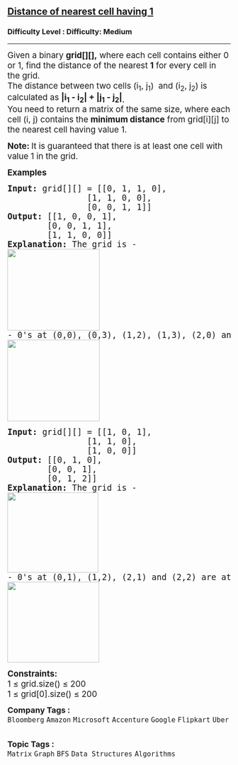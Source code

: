 <h2><a href="https://www.geeksforgeeks.org/problems/distance-of-nearest-cell-having-1-1587115620/1?_gl=1*150m6wy*_up*MQ..*_gs*MQ..&gclid=Cj0KCQjwwsrFBhD6ARIsAPnUFD3jBXXWsuK0q7W8DctMR1Fy1Uo_jTI-LWyO2ZeJldSJTILj5ojm_X0aAhd_EALw_wcB&gbraid=0AAAAAC9yBkCwW_LEVY7lbvV6XzYaRJuqH">Distance of nearest cell having 1</a></h2><h3>Difficulty Level : Difficulty: Medium</h3><hr><div class="problems_problem_content__Xm_eO"><p><span style="font-size: 14pt;">Given a binary <strong>grid[][],</strong>&nbsp;where each cell contains either 0 or 1, find the distance of the nearest <strong>1</strong>&nbsp;for every cell in the grid.<br>The distance between two cells (i<sub>1</sub>, j<sub>1</sub>)&nbsp; and (i<sub>2</sub>, j<sub>2</sub>) is calculated as <strong>|i<sub>1</sub> - i<sub>2</sub>| + |j<sub>1</sub> - j<sub>2</sub>|<sub>.</sub></strong>&nbsp;<br></span><span style="font-size: 14pt;">You need to return a matrix of the same size, where each cell (i, j) contains the <strong>minimum distance</strong> from grid[i][j] to the nearest cell having value 1.</span></p>
<p><strong><span style="font-size: 14pt;">Note:&nbsp;</span></strong><span style="font-size: 14pt;">It is guaranteed that there is at least one cell with value 1 in the grid.</span></p>
<p><span style="font-size: 14pt;"><strong>Examples</strong></span></p>
<pre><span style="font-size: 14pt;"><strong>Input: </strong>grid[][] = [[0, 1, 1, 0], <br>                [1, 1, 0, 0], <br>                [0, 0, 1, 1]]
<strong>Output: </strong>[[1, 0, 0, 1], <br>        [0, 0, 1, 1], <br>        [1, 1, 0, 0]]
<strong>Explanation: </strong>The grid is -<br><img src="https://media.geeksforgeeks.org/img-practice/prod/addEditProblem/913655/Web/Other/blobid0_1761546366.webp" width="208" height="184">
- 0's at (0,0), (0,3), (1,2), (1,3), (2,0) and (2,1) are at a distance of 1 from 1's at (0,1), (0,2), (0,2), (2,3), (1,0) and (1,1) respectively.
<img src="https://media.geeksforgeeks.org/img-practice/prod/addEditProblem/701275/Web/Other/blobid0_1745302650.jpg" width="208" height="184"></span></pre>
<pre><span style="font-size: 14pt;"><strong>Input: </strong>grid[][] = [[1, 0, 1], <br>                [1, 1, 0], <br>                [1, 0, 0]]
<strong>Output: </strong>[[0, 1, 0], <br>        [0, 0, 1], <br>        [0, 1, 2]]
<strong>Explanation: </strong>The grid is -<br><img src="https://media.geeksforgeeks.org/img-practice/prod/addEditProblem/913655/Web/Other/blobid1_1761546409.webp" width="205" height="181">
- 0's at (0,1), (1,2), (2,1) and (2,2) are at a  distance of 1, 1, 1 and 2 from 1's at (0,0), (0,2), (2,0) and (1,1) respectively.
<img src="https://media.geeksforgeeks.org/img-practice/prod/addEditProblem/701275/Web/Other/blobid1_1745302675.jpg" width="207" height="182"></span></pre>
<p><span style="font-size: 14pt;"><strong>Constraints:</strong><br>1 ≤ grid.size() ≤ 200<br>1 ≤ grid[0].size() ≤ 200</span></p></div><p><span style=font-size:18px><strong>Company Tags : </strong><br><code>Bloomberg</code>&nbsp;<code>Amazon</code>&nbsp;<code>Microsoft</code>&nbsp;<code>Accenture</code>&nbsp;<code>Google</code>&nbsp;<code>Flipkart</code>&nbsp;<code>Uber</code>&nbsp;<br><p><span style=font-size:18px><strong>Topic Tags : </strong><br><code>Matrix</code>&nbsp;<code>Graph</code>&nbsp;<code>BFS</code>&nbsp;<code>Data Structures</code>&nbsp;<code>Algorithms</code>&nbsp;